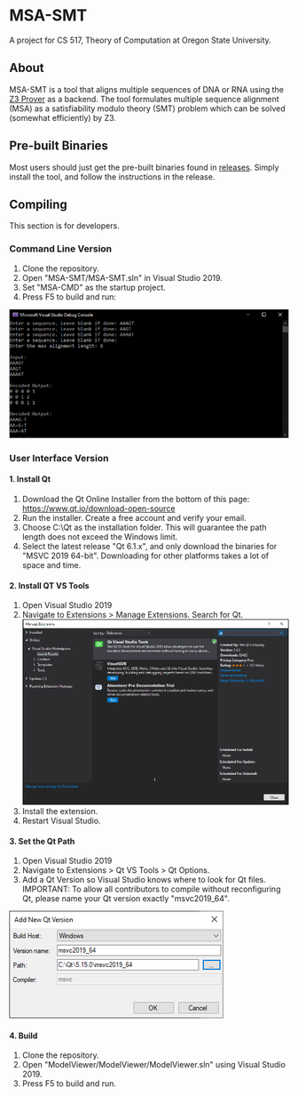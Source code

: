 # MSA-SMT
A project for CS 517, Theory of Computation at Oregon State University.

## About
MSA-SMT is a tool that aligns multiple sequences of DNA or RNA using the [Z3 Prover](https://github.com/Z3Prover/z3) as a backend. The tool formulates multiple sequence alignment (MSA) as a satisfiability modulo theory (SMT) problem which can be solved (somewhat efficiently) by Z3.

## Pre-built Binaries
Most users should just get the pre-built binaries found in [releases](https://github.com/tigerman9854/MSA-SMT/releases). Simply install the tool, and follow the instructions in the release.

## Compiling
This section is for developers.

### Command Line Version
1. Clone the repository.
2. Open "MSA-SMT/MSA-SMT.sln" in Visual Studio 2019.
3. Set "MSA-CMD" as the startup project.
4. Press F5 to build and run:

![](images/cmd-line.PNG)

### User Interface Version

#### 1. Install Qt
1. Download the Qt Online Installer from the bottom of this page: https://www.qt.io/download-open-source
2. Run the installer. Create a free account and verify your email.
3. Choose C:\Qt as the installation folder. This will guarantee the path length does not exceed the Windows limit.
4. Select the latest release "Qt 6.1.x", and only download the binaries for "MSVC 2019 64-bit". Downloading for other platforms takes a lot of space and time.

#### 2. Install QT VS Tools
1. Open Visual Studio 2019
2. Navigate to Extensions > Manage Extensions. Search for Qt.
![](images/VS_tools.PNG)
3. Install the extension.
4. Restart Visual Studio.

#### 3. Set the Qt Path
1. Open Visual Studio 2019
2. Navigate to Extensions > Qt VS Tools > Qt Options.
3. Add a Qt Version so Visual Studio knows where to look for Qt files. IMPORTANT: To allow all contributors to compile without reconfiguring Qt, please name your Qt version exactly "msvc2019_64".

![](images/qt_vs_options.PNG)

#### 4. Build
1. Clone the repository.
2. Open "ModelViewer/ModelViewer/ModelViewer.sln" using Visual Studio 2019.
3. Press F5 to build and run.
